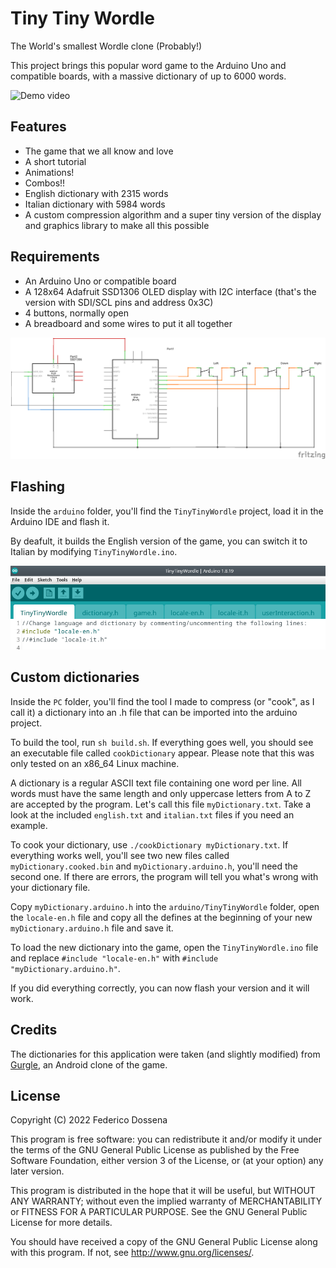 # Tiny Tiny Wordle
The World's smallest Wordle clone (Probably!)

This project brings this popular word game to the Arduino Uno and compatible boards, with a massive dictionary of up to 6000 words.

![Demo video](.github/demo.gif)

## Features
* The game that we all know and love
* A short tutorial
* Animations!
* Combos!!
* English dictionary with 2315 words
* Italian dictionary with 5984 words
* A custom compression algorithm and a super tiny version of the display and graphics library to make all this possible

## Requirements
* An Arduino Uno or compatible board
* A 128x64 Adafruit SSD1306 OLED display with I2C interface (that's the version with SDI/SCL pins and address 0x3C)
* 4 buttons, normally open
* A breadboard and some wires to put it all together

![Schematic](.github/schematic.png)

## Flashing
Inside the `arduino` folder, you'll find the `TinyTinyWordle` project, load it in the Arduino IDE and flash it.

By deafult, it builds the English version of the game, you can switch it to Italian by modifying `TinyTinyWordle.ino`.

![How to change language](.github/changeLanguage.png)

## Custom dictionaries
Inside the `PC` folder, you'll find the tool I made to compress (or "cook", as I call it) a dictionary into an .h file that can be imported into the arduino project.

To build the tool, run `sh build.sh`. If everything goes well, you should see an executable file called `cookDictionary` appear. Please note that this was only tested on an x86_64 Linux machine.

A dictionary is a regular ASCII text file containing one word per line. All words must have the same length and only uppercase letters from A to Z are accepted by the program. Let's call this file `myDictionary.txt`. Take a look at the included `english.txt` and `italian.txt` files if you need an example.

To cook your dictionary, use `./cookDictionary myDictionary.txt`. If everything works well, you'll see two new files called `myDictionary.cooked.bin` and `myDictionary.arduino.h`, you'll need the second one. If there are errors, the program will tell you what's wrong with your dictionary file.

Copy `myDictionary.arduino.h` into the `arduino/TinyTinyWordle` folder, open the `locale-en.h` file and copy all the defines at the beginning of your new `myDictionary.arduino.h` file and save it.

To load the new dictionary into the game, open the `TinyTinyWordle.ino` file and replace `#include "locale-en.h"` with `#include "myDictionary.arduino.h"`.

If you did everything correctly, you can now flash your version and it will work.

## Credits
The dictionaries for this application were taken (and slightly modified) from [Gurgle](https://github.com/billthefarmer/gurgle), an Android clone of the game.

## License
Copyright (C) 2022 Federico Dossena

This program is free software: you can redistribute it and/or modify
it under the terms of the GNU General Public License as published by
the Free Software Foundation, either version 3 of the License, or
(at your option) any later version.

This program is distributed in the hope that it will be useful,
but WITHOUT ANY WARRANTY; without even the implied warranty of
MERCHANTABILITY or FITNESS FOR A PARTICULAR PURPOSE.  See the
GNU General Public License for more details.

You should have received a copy of the GNU General Public License
along with this program.  If not, see <http://www.gnu.org/licenses/>.
